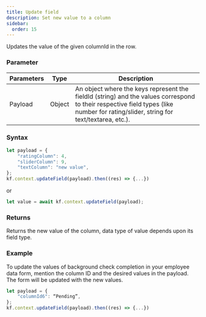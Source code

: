 ```yaml
---
title: Update field
description: Set new value to a column
sidebar:
  order: 15
---
```


Updates the value of the given columnId in the row.

### Parameter

| Parameters | Type   | Description                                                                                                                                                                        |
| ---------- | ------ | ---------------------------------------------------------------------------------------------------------------------------------------------------------------------------------- |
| Payload    | Object | An object where the keys represent the fieldId (string) and the values correspond to their respective field types (like number for rating/slider, string for text/textarea, etc.). |

### Syntax

```js
let payload = {
    "ratingColumn": 4,
    "sliderColumn": 9,
    "textColumn": "new value",
};
kf.context.updateField(payload).then((res) => {...})
```

or

```js
let value = await kf.context.updateField(payload);
```

### Returns

Returns the new value of the column, data type of value depends upon its field type.

### Example

To update the values of background check completion in your employee data form, mention the column ID and the desired values in the payload. The form will be updated with the new values.

```js
let payload = {
    "columnId6": “Pending”,
};
kf.context.updateField(payload).then((res) => {...})
```
